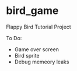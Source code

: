 # bird_game

Flappy Bird Tutorial Project

To Do:

- Game over screen 
- Bird sprite
- Debug memeory leaks
